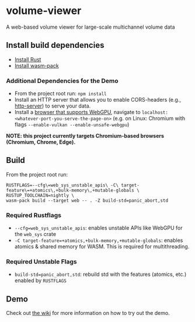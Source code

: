 # volume-viewer
A web-based volume viewer for large-scale multichannel volume data

## Install build dependencies
* [Install Rust](https://www.rust-lang.org/tools/install)
* [Install wasm-pack](https://rustwasm.github.io/wasm-pack/installer)

### Additional Dependencies for the Demo
* From the project root run: `npm install`
* Install an HTTP server that allows you to enable CORS-headers (e.g., [http-server](https://www.npmjs.com/package/http-server)) to serve your data.
* Install a [browser that supports WebGPU](https://github.com/gpuweb/gpuweb/wiki/Implementation-Status), navigate to `localhost:<whatever-port-you-serve-the-page-on>` (e.g. on Linux: Chromium with flags `--enable-vulkan --enable-unsafe-webgpu`)

**NOTE: this project currently targets Chromium-based browsers (Chromium, Chrome, Edge).**

## Build

From the project root run:
```
RUSTFLAGS=--cfg\=web_sys_unstable_apis\ -C\ target-feature\=+atomics\,+bulk-memory\,+mutable-globals \
RUSTUP_TOOLCHAIN=nightly \
wasm-pack build --target web -- . -Z build-std=panic_abort,std
```

### Required Rustflags
* `--cfg=web_sys_unstable_apis`: enables unstable APIs like WebGPU for the `web_sys` crate
* `-C target-feature=+atomics,+bulk-memory,+mutable-globals`: enables atomics & shared memory for WASM. This is required for multithreading.

### Required Unstable Flags
* `build-std=panic_abort,std`: rebuild std with the features (atomics, etc.) enabled by `RUSTFLAGS`

## Demo
Check out [the wiki](https://github.com/JolifantoBambla/volume-viewer/wiki/Demo) for more information on how to try out the demo.
